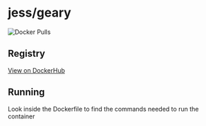# jess/geary

![Docker Pulls](https://img.shields.io/docker/pulls/jess/geary)



## Registry

[View on DockerHub](https://hub.docker.com/r/jess/geary)

## Running

Look inside the Dockerfile to find the commands needed to run the container
